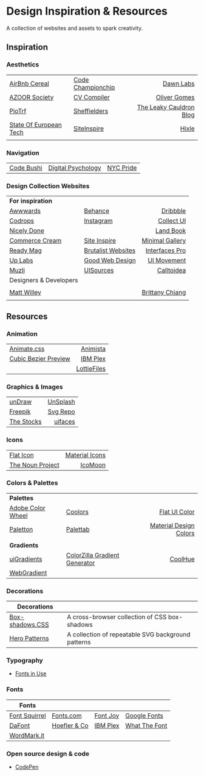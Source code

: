 # Design Inspiration & Resources

A collection of websites and assets to spark creativity.

## Inspiration

### Aesthetics

|  |  |  |
|--|--|-:|
| [AirBnb Cereal](https://airbnb.design/cereal/) | [Code Championchip](https://www.codechampionship.com/) | [Dawn Labs](https://dawnlabs.io/work) |
| [AZOOR Society](https://www.theazoorsociety.org/) | [CV Compiler](https://cvcompiler.com/) | [Oliver Gomes](https://oliver-gomes.github.io/v4/) |
| [PioTrf](https://piotrf.pl/made) | [Sheffielders](https://sheffielders.org/) | [The Leaky Cauldron Blog](https://theleakycauldronblog.com/) |
| [State Of European Tech](https://2017.stateofeuropeantech.com/chapter/introduction/) | [SiteInspire](https://www.siteinspire.com/) | [Hixle](http://www.hixle.co/) |
|  |  |  |

### Navigation

|  |  |  |
|--|--|-:|
| [Code Bushi](https://codebushi.com/) | [Digital Psychology](https://digitalpsychology.io/) | [NYC Pride](https://www.nycpride.org/community/) |

### Design Collection Websites

|  |  |  |
|--|--|-:|
| **For inspiration** |  |  |
| [Awwwards](https://www.awwwards.com/) | [Behance](https://www.behance.net/) | [Dribbble](https://dribbble.com) |
| [Codrops](https://tympanus.net/codrops/) | [Instagram](https://www.instagram.com "use hashtags: design, uiux, uidesign, graphicdesign and more") | [Collect UI](http://collectui.com) |
| [Nicely Done](http://nicelydone.club) |  | [Land Book](https://land-book.com) |
| [Commerce Cream](https://commercecream.com) | [Site Inspire](https://www.siteinspire.com) | [Minimal Gallery](http://minimal.gallery) |
| [Ready Mag](https://readymag.com/explore) | [Brutalist Websites](https://brutalistwebsites.com) | [Interfaces Pro](https://interfaces.pro) |
| [Up Labs](https://www.uplabs.com) | [Good Web Design](http://www.goodweb.design) | [UI Movement](https://uimovement.com) |
| [Muzli](https://medium.muz.li/) | [UISources](https://www.uisources.com/) | [Calltoidea](https://calltoidea.com) |
| Designers & Developers |  |  |
|  |  |  |
| [Matt Willey](https://mattwilley.co.uk) |  | [Brittany Chiang](https://brittanychiang.com/) |
|  |  |  |

## Resources

### Animation

|  |  |
|--|-:|
| [Animate.css](https://daneden.github.io/animate.css/) | [Animista](http://animista.net) |
| [Cubic Bezier Preview](http://cubic-bezier.com/) | [IBM Plex](https://www.ibm.com/plex/) |
|  | [LottieFiles](https://lottiefiles.com/) |

### Graphics & Images

|  |  |
|--|-:|
| [unDraw](https://undraw.co/illustrations) | [UnSplash](https://unsplash.com/) |
| [Freepik](https://www.freepik.com) | [Svg Repo](https://www.svgrepo.com/) |
| [The Stocks](http://thestocks.im) | [uifaces](https://uifaces.com/) |

### Icons

|  |  |
|--|-:|
| [Flat Icon](https://www.flaticon.com/home) | [Material Icons](https://material.io/tools/icons) |
| [The Noun Project](https://thenounproject.com/) | [IcoMoon](https://icomoon.io/) |

### Colors & Palettes

|  |  |  |
|--|--|-:|
| **Palettes** |  |
| [Adobe Color Wheel](https://color.adobe.com/create/color-wheel/) | [Coolors](https://coolors.co/) | [Flat UI Color](https://flatuicolors.com/) |
| [Paletton](http://paletton.com/#uid=1000u0kllllaFw0g0qFqFg0w0aF) | [Palettab](https://palettab.com/) | [Material Design Colors](https://www.materialui.co) |
|  |  |  |
| **Gradients** |  |  |
| [uiGradients](https://uigradients.com/#Dania) | [ColorZilla Gradient Generator](http://www.colorzilla.com/gradient-editor/) | [CoolHue](https://webkul.github.io/coolhue/) |
| [WebGradient](https://webgradients.com/) |  |  |

### Decorations

| Decorations |  |
|--|--|
| [Box-shadows.CSS](https://github.com/madeas/box-shadows.css) | A cross-browser collection of CSS box-shadows |
| [Hero Patterns](http://www.heropatterns.com/) | A collection of repeatable SVG background patterns |

### Typography

- [Fonts in Use](https://fontsinuse.com/)

### Fonts

| Fonts |  |  |  |
|--|--|--|--|
| [Font Squirrel](https://www.fontsquirrel.com) | [Fonts.com](https://www.fonts.com/) | [Font Joy](https://fontjoy.com) | [Google Fonts](https://fonts.google.com/) |
| [DaFont](https://www.dafont.com/) | [Hoefler & Co](https://www.typography.com/) | [IBM Plex](https://www.ibm.com/plex/) | [What The Font](https://www.myfonts.com/WhatTheFont/) |
| [WordMark.it](https://wordmark.it/) |  |  |  |

### Open source design & code

- [CodePen](https://codepen.io/ "Open source design")